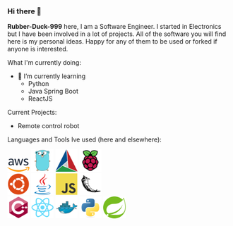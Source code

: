 ### Hi there 👋

**Rubber-Duck-999** here, I am a Software Engineer. I started in Electronics but I have been involved in a lot of projects. All of the software you will find here is my personal ideas. Happy for any of them to be used or forked if anyone is interested.

What I'm currently doing:

- 🌱 I’m currently learning
  - Python
  - Java Spring Boot
  - ReactJS
 
Current Projects:
- Remote control robot

Languages and Tools Ive used (here and elsewhere):

<!DOCTYPE html>
<html>
<head>
    <link rel="stylesheet" href="style.css">
</head>
<body>
  <div class="row">
    <div class="column">
      <img src="icons/aws.png" style="width:10%">
      <img src="icons/golang.svg" style="width:10%">
      <img src="icons/cmake.svg" style="width:10%">
      <img src="icons/raspberrypi.svg" style="width:10%">
    </div>
    <div class="column">
      <img src="icons/ubuntu.svg" style="width:10%">
      <img src="icons/java.svg" style="width:10%">
      <img src="icons/javascript.svg" style="width:10%">
      <img src="icons/flask.svg" style="width:10%">
    </div>
    <div class="column">
      <img src="icons/cplusplus.svg" style="width:10%">
      <img src="icons/react.svg" style="width:10%">
      <img src="icons/docker.svg" style="width:10%">
      <img src="icons/python.svg" style="width:10%">
      <img src="icons/spring.svg" style="width:10%">
    </div>
  </div>
</body>

